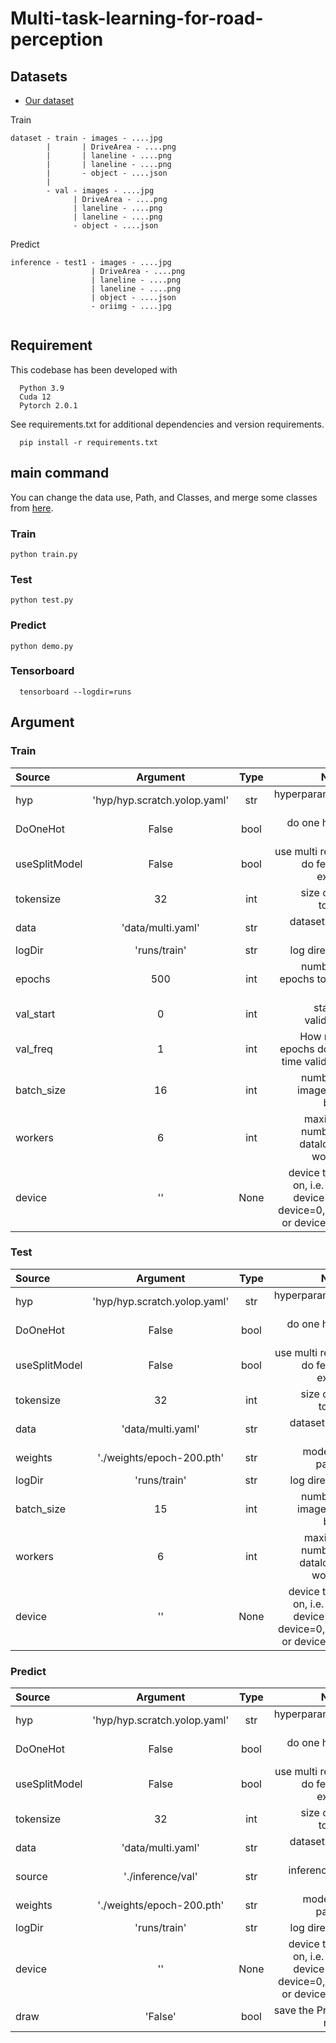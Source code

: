 # Multi-task-learning-for-road-perception

## Datasets
  - [Our dataset](./dataset/)

  Train
  ```
  dataset - train - images - ....jpg
          |       | DriveArea - ....png
          |       | laneline - ....png
          |       | laneline - ....png
          |       - object - ....json
          |
          - val - images - ....jpg
                | DriveArea - ....png
                | laneline - ....png
                | laneline - ....png
                - object - ....json
  ```
  Predict
  ```
  inference - test1 - images - ....jpg
                    | DriveArea - ....png
                    | laneline - ....png
                    | laneline - ....png
                    | object - ....json
                    - oriimg - ....jpg 
             
  ```

## Requirement
  This codebase has been developed with
  ```
    Python 3.9
    Cuda 12
    Pytorch 2.0.1
  ```
  See requirements.txt for additional dependencies and version requirements.
  ```shell
    pip install -r requirements.txt
  ```

## main command
  You can change the data use, Path, and Classes, and merge some classes from [here](/data).

  ### Train
  ```shell
  python train.py
  ```
  ### Test
  ```shell
  python test.py
  ```
  ### Predict
  ```shell
  python demo.py
  ```
  ### Tensorboard
  ```shell
    tensorboard --logdir=runs
  ```

## Argument
  ### Train
  | Source           |   Argument                  |     Type    | Notes                                                                        |
  | :---             |    :----:                   |     :----:  |   ---:                                                                       |
  | hyp              | 'hyp/hyp.scratch.yolop.yaml'| str         | hyperparameter path                                                          |
  | DoOneHot         | False                       | bool        | do one hot or not                                                            |
  | useSplitModel    | False                       | bool        | use multi resnet do feature extract                                          |
  | tokensize        | 32                          | int         | size of the tokens                                                           |
  | data             | 'data/multi.yaml'           | str         | dataset yaml path                                                            |
  | logDir           | 'runs/train'                | str         | log directory                                                                |
  | epochs           | 500                         | int         | number of epochs to train for                                                |
  | val_start        | 0                           | int         | start do validation                                                          |
  | val_freq         | 1                           | int         | How many epochs do one time validation                                       |
  | batch_size       | 16                          | int         | number of images per batch                                                   |
  | workers          | 6                           | int         | maximum number of dataloader workers                                         |
  | device           | ''                          | None        | device to run on, i.e. cuda device=0 or device=0,1,2,3 or device=cpu         |
  ### Test
  | Source           |   Argument                  |     Type    | Notes                                                                        |
  | :---             |    :----:                   |     :----:  |   ---:                                                                       |
  | hyp              | 'hyp/hyp.scratch.yolop.yaml'| str         | hyperparameter path                                                          |
  | DoOneHot         | False                       | bool        | do one hot or not                                                            |
  | useSplitModel    | False                       | bool        | use multi resnet do feature extract                                          |
  | tokensize        | 32                          | int         | size of the tokens                                                           |
  | data             | 'data/multi.yaml'           | str         | dataset yaml path                                                            |
  | weights          | './weights/epoch-200.pth'   | str         | model.pth path(s)                                                            |
  | logDir           | 'runs/train'                | str         | log directory                                                                |
  | batch_size       | 15                          | int         | 	number of images per batch                                                  |
  | workers          | 6                           | int         | maximum number of dataloader workers                                         |
  | device           | ''                          | None        | device to run on, i.e. cuda device=0 or device=0,1,2,3 or device=cpu         |
  ### Predict
  | Source           |   Argument                  |     Type    | Notes                                                                        |
  | :---             |    :----:                   |     :----:  |   ---:                                                                       |
  | hyp              | 'hyp/hyp.scratch.yolop.yaml'| str         | hyperparameter path                                                          |
  | DoOneHot         | False                       | bool        | do one hot or not                                                            |
  | useSplitModel    | False                       | bool        | use multi resnet do feature extract                                          |
  | tokensize        | 32                          | int         | size of the tokens                                                           |
  | data             | 'data/multi.yaml'           | str         | dataset yaml path                                                            |
  | source           | './inference/val'           | str         | inference file path                                                          |
  | weights          | './weights/epoch-200.pth'   | str         | model.pth path(s)                                                            |
  | logDir           | 'runs/train'                | str         | log directory                                                                |
  | device           | ''                          | None        | device to run on, i.e. cuda device=0 or device=0,1,2,3 or device=cpu         |
  | draw             | 'False'                     | bool        | save the Predict result                                                      |